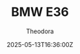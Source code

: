 ---
title: "BMW E36"
meta_title: ""
description: "BMW E36 1992 - 1shak_bmw_m3_e36 by 1SHak and Baker for Assetto Corsa"
date: 2025-05-13T16:36:00Z
thumb: XBSI9Ln
mainimage: GXzS7Fn
cargallery: ["4rLAQ8C", "WUdoGBn", "AP7cucJ"]
categories: ["Car"]
author: "Theodora"
tags: ["BMW", "Drift", "Road", "1992", "Baker", "1SHak", "Germany"]
draft: false
link: https://modsfire.com/rYvapxXUt59O329
zipsize: 100 MB
manu: BMW
country: Germany
year: 1992
class: Drift
drivetrain: RWD
engine: Inline-6 Turbo
gb: 5-speed
power: "442 hp"
torque: "585"
mass: "-"
speed: "-+"
accel: "- seconds"
creator: 1SHak
creator2: Baker
version: "-"
csp: 0.2.4
carname: "BMW E36"
folder: "1shak_bmw_m3_e36"
livery: "32 colors"
r2r: 0
host: ModsFire
---